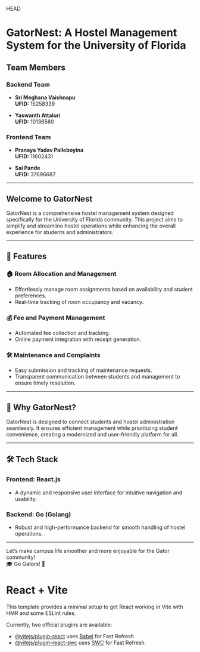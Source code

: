HEAD
# GatorNest: A Hostel Management System for the University of Florida

## Team Members
### Backend Team
- **Sri Meghana Vaishnapu**  
  **UFID:** 15258339

- **Yaswanth Attaluri**  
  **UFID:** 10136560

### Frontend Team
- **Pranaya Yadav Palleboyina**  
  **UFID:** 11602431

- **Sai Pande**  
  **UFID:** 37696687





---

## Welcome to GatorNest
GatorNest is a comprehensive hostel management system designed specifically for the University of Florida community. This project aims to simplify and streamline hostel operations while enhancing the overall experience for students and administrators.

---

## 🚀 Features

### 🏠 Room Allocation and Management
- Effortlessly manage room assignments based on availability and student preferences.
- Real-time tracking of room occupancy and vacancy.

### 💰 Fee and Payment Management
- Automated fee collection and tracking.
- Online payment integration with receipt generation.

### 🛠️ Maintenance and Complaints
- Easy submission and tracking of maintenance requests.
- Transparent communication between students and management to ensure timely resolution.

---

## 🎯 Why GatorNest?
GatorNest is designed to connect students and hostel administration seamlessly. It ensures efficient management while prioritizing student convenience, creating a modernized and user-friendly platform for all.

---

## 🛠️ Tech Stack

### Frontend: **React.js**
- A dynamic and responsive user interface for intuitive navigation and usability.

### Backend: **Go (Golang)**
- Robust and high-performance backend for smooth handling of hostel operations.

---

Let’s make campus life smoother and more enjoyable for the Gator community!  
🎓 Go Gators! 🐊

# React + Vite

This template provides a minimal setup to get React working in Vite with HMR and some ESLint rules.

Currently, two official plugins are available:

- [@vitejs/plugin-react](https://github.com/vitejs/vite-plugin-react/blob/main/packages/plugin-react/README.md) uses [Babel](https://babeljs.io/) for Fast Refresh
- [@vitejs/plugin-react-swc](https://github.com/vitejs/vite-plugin-react-swc) uses [SWC](https://swc.rs/) for Fast Refresh

